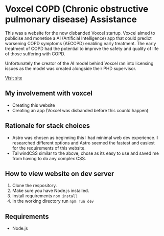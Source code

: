 # Voxcel COPD (Chronic obstructive pulmonary disease) Assistance

This was a website for the now disbanded Voxcel startup. Voxcel aimed to publicise and monetise a AI (Artificial Intelligence) app that could predict worsening COPD symptoms (AECOPD) enabling early treatment. The early treatment of COPD had the potential to improve the safety and quality of life of those suffering with COPD.

Unfortunately the creator of the AI model behind Voxcel ran into licensing issues as the model was created alongside their PHD supervisor.

[Visit site](https://jonafinmicclen.github.io/Voxcel-Website/)

## My involvement with voxcel

- Creating this website
- Creating an app (Voxcel was disbanded before this counld happen)

## Rationale for stack choices

- Astro         was chosen as beginning this I had minimal web dev experience. I researched different options and Astro seemed the fastest and easiest for the requirements of this website.
- TailwindCSS   similar to the above, chose as its easy to use and saved me from having to do any complex CSS.

## How to view website on dev server

1. Clone the respository.
2. Make sure you have Node.js installed.
3. Install requirements `npm install`
4. In the working directory run `npm run dev`

## Requirements

- Node.js
